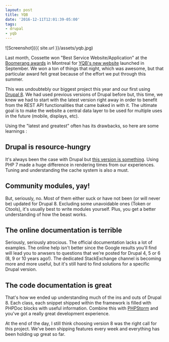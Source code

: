 ```yaml
---
layout: post
title: YQB
date: '2016-12-11T12:01:39-05:00'
tags:
- drupal
- yqb
---
```


![Screenshot]({{ site.url }}/assets/yqb.jpg)

Last month, Cossette won "Best Service Website/Application" at the [Boomerang awards](http://concours.infopresse.com/boomerang/resultats) in Montreal for [YQB's new website](http://www.aeroportdequebec.com/) launched in September. We won a ton of things that night, which was awesome, but that particular award felt great because of the effort we put through this summer.

This was undoubtebly our biggest project this year and our first using [Drupal 8](https://www.drupal.com/why-drupal-8). We had used previous versions of Drupal before but, this time, we knew we had to start with the latest version right away in order to benefit from the REST API functionalities that came baked in with it. The ultimate goal is to make the website a central data layer to be used for multiple uses in the future (mobile, displays, etc).

Using the "latest and greatest" often has its drawbacks, so here are some learnings :

## Drupal is resource-hungry

It's always been the case with Drupal but [this version is something](http://www.jeffgeerling.com/blog/2016/yes-drupal-8-slower-drupal-7-heres-why). Using PHP 7 made a huge difference in rendering times from our experiences. Tuning and understanding the cache system is also a must.

## Community modules, yay!

But, seriously, no. Most of them either suck or have not been (or will never be) updated for Drupal 8. Excluding some unavoidable ones (Token or Ctools), it's usually best to write modules yourself. Plus, you get a better understanding of how the beast works.

## The online documentation is terrible

Seriously, seriously atrocious. The official documentation lacks a lot of examples. The online help isn't better since the Google results you'll find will lead you to anwsers to questions that we're posted for Drupal 4, 5 or 6 (8, 9 or 10 years ago!). The dedicated StackExchange channel is becoming more and more useful, but it's still hard to find solutions for a specific Drupal version.

## The code documentation is great

That's how we ended up understanding much of the ins and outs of Drupal 8. Each class, each snippet shipped within the framework is filled with PHPDoc blocks with useful information. Combine this with [PHPStorm](https://www.jetbrains.com/phpstorm/) and you've got a really great development experience.

At the end of the day, I still think choosing version 8 was the right call for this project. We've been shipping features every week and everything has been holding up great so far.